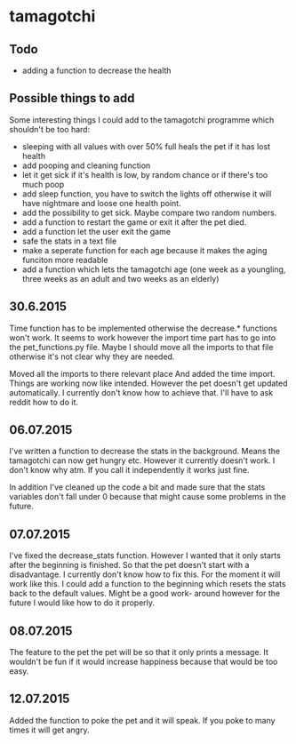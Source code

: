 # tamagotchi

## Todo
* adding a function to decrease the health

## Possible things to add
Some interesting things I could add to the
tamagotchi programme which shouldn't be too hard:

* sleeping with all values with over 50% full heals the pet if it has lost health
* add pooping and cleaning function
* let it get sick if it's health is low, by random chance or if there's too much poop
* add sleep function, you have to switch the lights off otherwise it will have nightmare and loose one health point.
* add the possibility to get sick. Maybe compare two random numbers.
* add a function to restart the game or exit it after the pet died.
* add a function let the user exit the game
* safe the stats in a text file
* make a seperate function for each age because it makes the aging
funciton more readable
* add a function which lets the tamagotchi age (one week as a youngling, three weeks as an adult and two weeks as an elderly)

## 30.6.2015
Time function has to be implemented otherwise the decrease.* functions
won't work. It seems to work however the import time part has to go into
the pet_functions.py file. Maybe I should move all the imports to that
file otherwise it's not clear why they are needed.

Moved all the imports to there relevant place
And added the time import. Things are working now like intended.
However the pet doesn't get updated automatically.
I currently don't know how to achieve that.
I'll have to ask reddit how to do it.

## 06.07.2015
I've written a function to decrease the stats in the background.
Means the tamagotchi can now get hungry etc.
However it currently doesn't work. I don't know why atm. If you call it
independently it works just fine.

In addition I've cleaned up the code a bit and made sure that the stats
variables don't fall under 0 because that might cause some problems
in the future.

## 07.07.2015
I've fixed the decrease_stats function. However I wanted that it only
starts after the beginning is finished. So that the pet doesn't start
with a disadvantage. I currently don't know how to fix this. For the
moment it will work like this. I could add a function to the beginning
which resets the stats back to the default values. Might be a good work-
around however for the future I would like how to do it properly.

## 08.07.2015
The feature to the pet the pet will be so that it only prints a message.
It wouldn't be fun if it would increase happiness because that would be
too easy.

## 12.07.2015
Added the function to poke the pet and it will speak.
If you poke to many times it will get angry.

